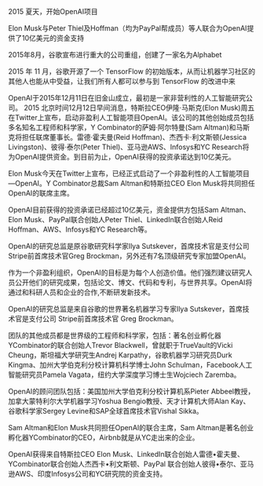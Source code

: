 2015 夏天，开始OpenAI项目

Elon Musk与Peter Thiel及Hoffman（均为PayPal帮成员）等人联合为OpenAI提供了10亿美元的资金支持

2015年8月，谷歌宣布进行重大的公司重组，创建了一家名为Alphabet

2015 年 11 月，谷歌开源了一个 TensorFlow 的初始版本，从而让机器学习社区的其他人也能从中受益，让我们所有人都可以参与到 TensorFlow 的改进中来

OpenAI于2015年12月11日在旧金山成立，最初是一家非营利性的人工智能研究公司。
2015 北京时间12月12日早间消息，特斯拉CEO伊隆·马斯克(Elon Musk)周五在Twitter上宣布，启动非盈利人工智能项目OpenAI。该公司的其他创始成员包括多名知名工程师和科学家，Y Combinator的萨姆·阿尔特曼(Sam Altman)和马斯克将担任联席董事长。雷德·霍夫曼(Reid Hoffman)、杰西卡·利文斯顿(Jessica Livingston)、彼得·泰尔(Peter Thiel)、亚马逊AWS、Infosys和YC Research将为OpenAI提供资金。到目前为止，OpenAI获得的投资承诺达到10亿美元。

Elon Musk今天在Twitter上宣布，已经正式启动了一个非盈利性的人工智能项目—OpenAI。Y Combinator总裁Sam Altman和特斯拉CEO Elon Musk将共同担任OpenAI的联席主席。

OpenAI目前获得的投资承诺已经超过10亿美元，资金提供方包括Sam Altman、Elon Musk、PayPal联合创始人Peter Thiel、LinkedIn联合创始人Reid Hoffman、AWS、Infosys和YC Research等。

OpenAI的研究总监是原谷歌研究科学家Ilya Sutskever，首席技术官是支付公司Stripe前首席技术官Greg Brockman，另外还有7名顶级研究专家加盟OpenAI。

作为一个非盈利组织，OpenAI的目标是为每个人创造价值。他们强烈建议研究人员公开他们的研究成果，包括论文、博文、代码和专利，与世界共享。OpenAI将通过和科研人员和企业的合作,不断研发新技术。

OpenAI的研究总监是来自谷歌的世界著名机器学习专家Ilya Sutskever，首席技术官是支付公司 Stripe前首席技术官 Greg Brockman。

团队的其他成员都是世界级的工程师和科学家，包括：著名创业孵化器YCombinator的联合创始人Trevor Blackwell，曾就职于TrueVault的Vicki Cheung，斯坦福大学研究生Andrej Karpathy，谷歌机器学习研究员Durk Kingma、加州大学伯克利分校计算机科学博士John Schulman，Facebook人工智能研究员Pamela Vagata，纽约大学深度学习博士生Wojciech Zaremba。

OpenAI的顾问团队包括：美国加州大学伯克利分校计算机系Pieter Abbeel教授，加拿大蒙特利尔大学机器学习Yoshua Bengio教授、天才计算机大师Alan Kay、谷歌科学家Sergey Levine和SAP全球首席技术官Vishal Sikka。

Sam Altman和Elon Musk共同担任OpenAI的联合主席，Sam Altman是著名创业孵化器YCombinator的CEO，Airbnb就是从YC走出来的企业。

OpenAI获得来自特斯拉CEO Elon Musk、LinkedIn联合创始人雷德•霍夫曼、YCombinator联合创始人杰西卡•利文斯顿、PayPal 联合创始人彼得•泰尔、亚马逊AWS、印度Infosys公司和YC研究院的资金支持。
